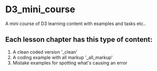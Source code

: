 # D3_mini_course

A mini course of D3 learning content with examples and tasks etc..

## Each lesson chapter has this type of content:
1. A clean coded version '_clean'
2. A coding example with all markup '_all_markup'
3. Mistake examples for spotting what's causing an error  
